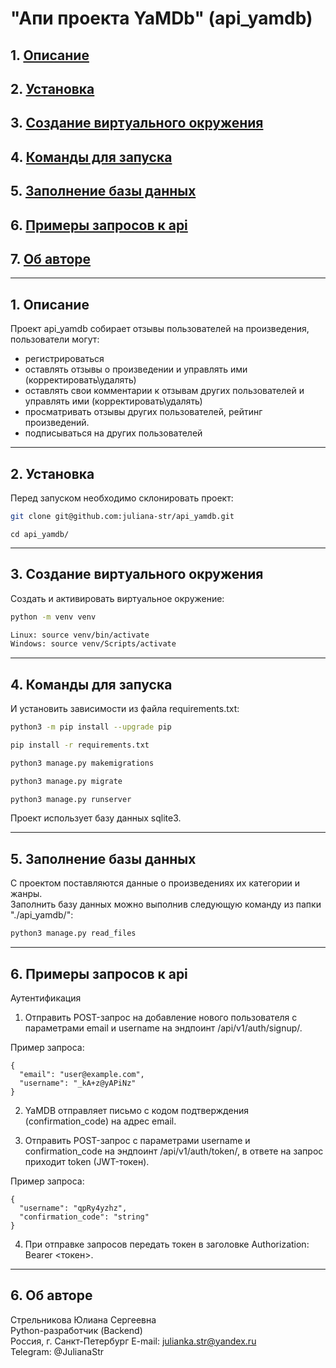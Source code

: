 # "Апи проекта YaMDb" (api_yamdb)

## 1. [Описание](#1)
## 2. [Установка](#2)
## 3. [Создание виртуального окружения](#3)
## 4. [Команды для запуска](#4)
## 5. [Заполнение базы данных](#5)
## 6. [Примеры запросов к api](#6)
## 7. [Об авторе](#7)

---
## 1. Описание <a id=1></a>

Проект api_yamdb собирает отзывы пользователей на произведения, пользователи могут: 
  - регистрироваться
  - оставлять отзывы о произведении и управлять ими (корректировать\удалять)
  - оставлять свои комментарии к отзывам других пользователей и управлять ими (корректировать\удалять)
  - просматривать отзывы других пользователей, рейтинг произведений.
  - подписываться на других пользователей

---
## 2. Установка <a id=2></a>

Перед запуском необходимо склонировать проект:
```bash
git clone git@github.com:juliana-str/api_yamdb.git
```
```
cd api_yamdb/
```

---
## 3. Создание виртуального окружения <a id=3></a>

Cоздать и активировать виртуальное окружение:
```bash
python -m venv venv
```
```bash
Linux: source venv/bin/activate
Windows: source venv/Scripts/activate
```

---
## 4. Команды для запуска <a id=4></a>

И установить зависимости из файла requirements.txt:
```bash
python3 -m pip install --upgrade pip
```
```bash
pip install -r requirements.txt
```
```bash
python3 manage.py makemigrations
```
```bash
python3 manage.py migrate
```
```bash
python3 manage.py runserver
```

Проект использует базу данных sqlite3.  

---
## 5. Заполнение базы данных <a id=5></a>

С проектом поставляются данные о произведениях их категории и жанры.  
Заполнить базу данных можно выполнив следующую команду из папки "./api_yamdb/":
```bash
python3 manage.py read_files
```

---
## 6. Примеры запросов к api <a id=6></a>

Аутентификация 

1. Отправить POST-запрос на добавление нового пользователя с параметрами email и username на эндпоинт /api/v1/auth/signup/.

Пример запроса: 

```
{
  "email": "user@example.com",
  "username": "_kA+z@yAPiNz"
}
```

2. YaMDB отправляет письмо с кодом подтверждения (confirmation_code) на адрес email.

3. Отправить POST-запрос с параметрами username и confirmation_code на эндпоинт /api/v1/auth/token/, в ответе на запрос приходит token (JWT-токен).

Пример запроса: 

```
{
  "username": "qpRy4yzhz",
  "confirmation_code": "string"
}
```

4. При отправке запроcов передать токен в заголовке Authorization: Bearer <токен>.

---
## 6. Об авторе <a id=6></a>

Стрельникова Юлиана Сергеевна  
Python-разработчик (Backend)  
Россия, г. Санкт-Петербург
E-mail: julianka.str@yandex.ru  
Telegram: @JulianaStr